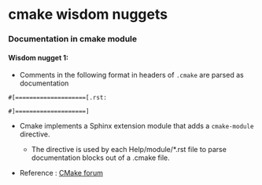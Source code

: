 # cmake wisdom nuggets

### Documentation in cmake module
#### Wisdom nugget 1:
- Comments in the following format in headers of `.cmake` are parsed as documentation
```
#[====================[.rst:

#]====================]
```
- Cmake implements a Sphinx extension module that adds a `cmake-module` directive. 
  - The directive is used by each Help/module/*.rst file to parse documentation blocks out of a .cmake file.

- Reference : [CMake forum](https://discourse.cmake.org/t/how-does-cmake-docs-use-sphinx-to-parse-comments-in-cmake-files/8593)

